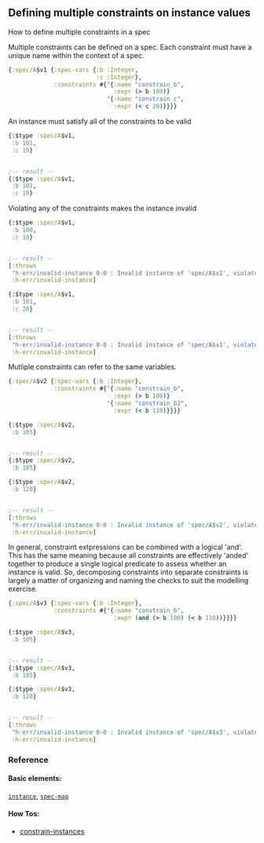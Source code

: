 <!---
  This markdown file was generated. Do not edit.
  -->

## Defining multiple constraints on instance values

How to define multiple constraints in a spec

Multiple constraints can be defined on a spec. Each constraint must have a unique name within the context of a spec.

```clojure
{:spec/A$v1 {:spec-vars {:b :Integer,
                         :c :Integer},
             :constraints #{'{:name "constrain_b",
                              :expr (> b 100)}
                            '{:name "constrain_c",
                              :expr (< c 20)}}}}
```

An instance must satisfy all of the constraints to be valid

```clojure
{:$type :spec/A$v1,
 :b 101,
 :c 19}


;-- result --
{:$type :spec/A$v1,
 :b 101,
 :c 19}
```

Violating any of the constraints makes the instance invalid

```clojure
{:$type :spec/A$v1,
 :b 100,
 :c 19}


;-- result --
[:throws
 "h-err/invalid-instance 0-0 : Invalid instance of 'spec/A$v1', violates constraints spec/A$v1/constrain_b"
 :h-err/invalid-instance]
```

```clojure
{:$type :spec/A$v1,
 :b 101,
 :c 20}


;-- result --
[:throws
 "h-err/invalid-instance 0-0 : Invalid instance of 'spec/A$v1', violates constraints spec/A$v1/constrain_c"
 :h-err/invalid-instance]
```

Mutliple constraints can refer to the same variables.

```clojure
{:spec/A$v2 {:spec-vars {:b :Integer},
             :constraints #{'{:name "constrain_b",
                              :expr (> b 100)}
                            '{:name "constrain_b2",
                              :expr (< b 110)}}}}
```

```clojure
{:$type :spec/A$v2,
 :b 105}


;-- result --
{:$type :spec/A$v2,
 :b 105}
```

```clojure
{:$type :spec/A$v2,
 :b 120}


;-- result --
[:throws
 "h-err/invalid-instance 0-0 : Invalid instance of 'spec/A$v2', violates constraints spec/A$v2/constrain_b2"
 :h-err/invalid-instance]
```

In general, constraint extpressions can be combined with a logical 'and'. This has the same meaning because all constraints are effectively 'anded' together to produce a single logical predicate to assess whether an instance is valid. So, decomposing constraints into separate constraints is largely a matter of organizing and naming the checks to suit the modelling exercise.

```clojure
{:spec/A$v3 {:spec-vars {:b :Integer},
             :constraints #{'{:name "constrain_b",
                              :expr (and (> b 100) (< b 110))}}}}
```

```clojure
{:$type :spec/A$v3,
 :b 105}


;-- result --
{:$type :spec/A$v3,
 :b 105}
```

```clojure
{:$type :spec/A$v3,
 :b 120}


;-- result --
[:throws
 "h-err/invalid-instance 0-0 : Invalid instance of 'spec/A$v3', violates constraints spec/A$v3/constrain_b"
 :h-err/invalid-instance]
```

### Reference

#### Basic elements:

[`instance`](../halite_basic-syntax-reference.md#instance), [`spec-map`](../../halite_spec-syntax-reference.md)

#### How Tos:

* [constrain-instances](../how-to/halite_constrain-instances.md)


